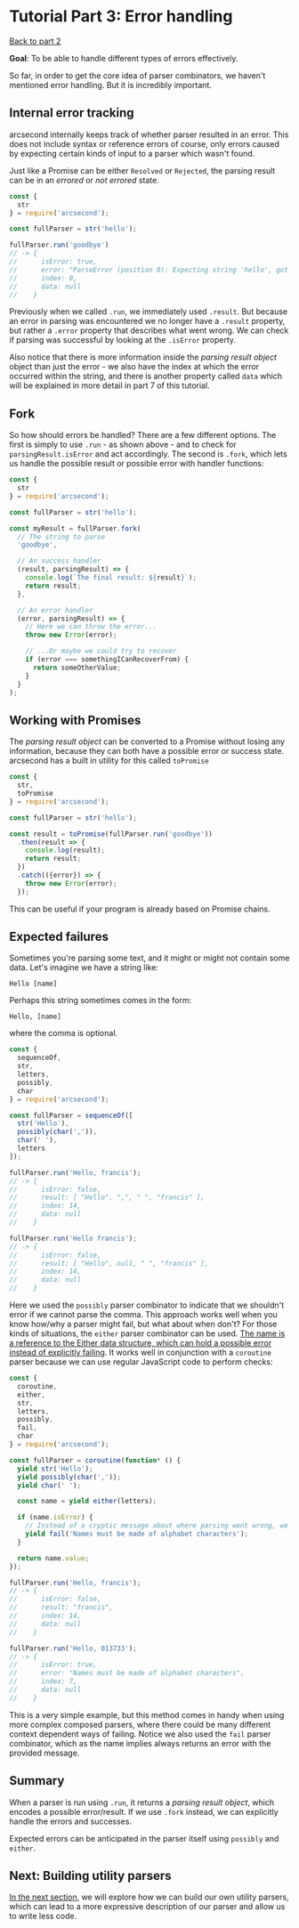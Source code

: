 # Tutorial Part 3: Error handling

[Back to part 2](./tutorial-part-2.md)

**Goal**: To be able to handle different types of errors effectively.

So far, in order to get the core idea of parser combinators, we haven't mentioned error handling. But it is incredibly important.

## Internal error tracking

arcsecond internally keeps track of whether parser resulted in an error. This does not include syntax or reference errors of course, only errors caused by expecting certain kinds of input to a parser which wasn't found.

Just like a Promise can be either `Resolved` or `Rejected`, the parsing result can be in an *errored* or *not errored* state.

```javascript
const {
  str
} = require('arcsecond');

const fullParser = str('hello');

fullParser.run('goodbye')
// -> {
//      isError: true,
//      error: "ParseError (position 0): Expecting string 'hello', got 'goodb...'",
//      index: 0,
//      data: null
//    }
```

Previously when we called `.run`, we immediately used `.result`. But because an error in parsing was encountered we no longer have a `.result` property, but rather a `.error` property that describes what went wrong. We can check if parsing was successful by looking at the `.isError` property.

Also notice that there is more information inside the *parsing result object* object than just the error - we also have the index at which the error occurred within the string, and there is another property called `data` which will be explained in more detail in part 7 of this tutorial.

## Fork

So how should errors be handled? There are a few different options. The first is simply to use `.run` - as shown above - and to check for `parsingResult.isError` and act accordingly. The second is `.fork`, which lets us handle the possible result or possible error with handler functions:

```javascript
const {
  str
} = require('arcsecond');

const fullParser = str('hello');

const myResult = fullParser.fork(
  // The string to parse
  'goodbye',

  // An success handler
  (result, parsingResult) => {
    console.log(`The final result: ${result}`);
    return result;
  },

  // An error handler
  (error, parsingResult) => {
    // Here we can throw the error...
    throw new Error(error);

    // ...Or maybe we could try to recover
    if (error === somethingICanRecoverFrom) {
      return someOtherValue;
    }
  }
);
```

## Working with Promises

The *parsing result object* can be converted to a Promise without losing any information, because they can both have a possible error or success state. arcsecond has a built in utility for this called `toPromise`

```javascript
const {
  str,
  toPromise
} = require('arcsecond');

const fullParser = str('hello');

const result = toPromise(fullParser.run('goodbye'))
  .then(result => {
    console.log(result);
    return result;
  })
  .catch(({error}) => {
    throw new Error(error);
  });
```

This can be useful if your program is already based on Promise chains.

## Expected failures

Sometimes you're parsing some text, and it might or might not contain some data. Let's imagine we have a string like:

`Hello [name]`

Perhaps this string sometimes comes in the form:

`Hello, [name]`

where the comma is optional.

```javascript
const {
  sequenceOf,
  str,
  letters,
  possibly,
  char
} = require('arcsecond');

const fullParser = sequenceOf([
  str('Hello'),
  possibly(char(',')),
  char(' '),
  letters
]);

fullParser.run('Hello, francis');
// -> {
//      isError: false,
//      result: [ "Hello", ",", " ", "francis" ],
//      index: 14,
//      data: null
//    }

fullParser.run('Hello francis');
// -> {
//      isError: false,
//      result: [ "Hello", null, " ", "francis" ],
//      index: 14,
//      data: null
//    }
```

Here we used the `possibly` parser combinator to indicate that we shouldn't error if we cannot parse the comma. This approach works well when you know how/why a parser might fail, but what about when don't? For those kinds of situations, the `either` parser combinator can be used. [The name is a reference to the Either data structure, which can hold a possible error instead of explicitly failing](http://hackage.haskell.org/package/base-4.12.0.0/docs/Data-Either.html). It works well in conjunction with a `coroutine` parser because we can use regular JavaScript code to perform checks:

```javascript
const {
  coroutine,
  either,
  str,
  letters,
  possibly,
  fail,
  char
} = require('arcsecond');

const fullParser = coroutine(function* () {
  yield str('Hello');
  yield possibly(char(','));
  yield char(' ');

  const name = yield either(letters);

  if (name.isError) {
    // Instead of a cryptic message about where parsing went wrong, we can instead make a better message
    yield fail('Names must be made of alphabet characters');
  }

  return name.value;
});

fullParser.run('Hello, francis');
// -> {
//      isError: false,
//      result: "francis",
//      index: 14,
//      data: null
//    }

fullParser.run('Hello, 013733');
// -> {
//      isError: true,
//      error: "Names must be made of alphabet characters",
//      index: 7,
//      data: null
//    }
```

This is a very simple example, but this method comes in handy when using more complex composed parsers, where there could be many different context dependent ways of failing. Notice we also used the `fail` parser combinator, which as the name implies always returns an error with the provided message.

## Summary

When a parser is run using `.run`, it returns a *parsing result object*, which encodes a possible error/result. If we use `.fork` instead, we can explicitly handle the errors and successes.

Expected errors can be anticipated in the parser itself using `possibly` and `either`.

## Next: Building utility parsers

[In the next section](./tutorial-part-4.md), we will explore how we can build our own utility parsers, which can lead to a more expressive description of our parser and allow us to write less code.
